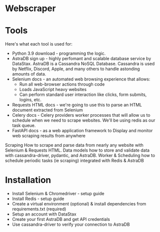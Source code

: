 # Webscraper

# Tools
Here's what each tool is used for:

- Python 3.9 download - programming the logic.
- AstraDB sign up - highly perfomant and scalable database service by DataStax. AstraDB is a Cassandra NoSQL Database. Cassandra is used by Netflix, Discord, Apple, and many others to handle astonding amounts of data.
- Selenium docs - an automated web browsing experience that allows:
   - Run all web-browser actions through code
   - Loads JavaScript heavy websites
   - Can perform standard user interaction like clicks, form submits, logins, etc.
- Requests HTML docs - we're going to use this to parse an HTML document extracted from Selenium
- Celery docs - Celery providers worker processes that will allow us to schedule when we need to scrape websites. We'll be using redis as our task queue.
- FastAPI docs - as a web application framework to Display and monitor web scraping results from anywhere


Scraping How to scrape and parse data from nearly any website with Selenium & Requests HTML.
Data models how to store and validate data with cassandra-driver, pydantic, and AstraDB.
Worker & Scheduling how to schedule periodic tasks (ie scraping) integrated with Redis & AstraDB

# Installation
- Install Selenium & Chromedriver - setup guide
- Install Redis - setup guide
- Create a virtual environment (optional) & install dependencies from requirements.txt (required)
- Setup an account with DataStax
- Create your first AstraDB and get API credentials
- Use cassandra-driver to verify your connection to AstraDB
